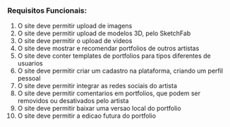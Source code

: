 ### Requisitos Funcionais:
1. O site deve permitir upload de imagens
2. O site deve permitir upload de modelos 3D, pelo SketchFab
3. O site deve permitir o upload de videos
4. O site deve mostrar e recomendar portfolios de outros artistas
5. O site deve conter templates de portfolios para tipos diferentes de usuarios
6. O site deve permitir criar um cadastro na plataforma, criando um perfil pessoal
7. O site deve permitir integrar as redes sociais do artista
8. O site deve permitir comentarios em portfolios, que podem ser removidos ou desativados pelo artista
9. O site deve permitir baixar uma versao local do portfolio
10. O site deve permitir a edicao futura do portfolio
